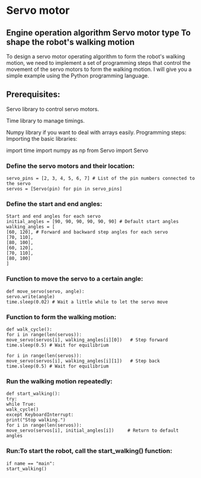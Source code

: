 # Servo motor


## Engine operation algorithm Servo motor type To shape the robot's walking motion


To design a servo motor operating algorithm to form the robot's walking motion, we need to implement a set of programming steps that control the movement of the servo motors to form the walking motion. I will give you a simple example using the Python programming language.

## Prerequisites:

Servo library to control servo motors.

Time library to manage timings.

Numpy library if you want to deal with arrays easily.
Programming steps:
Importing the basic libraries:

import time
import numpy as np
from Servo import Servo

### Define the servo motors and their location:
```
servo_pins = [2, 3, 4, 5, 6, 7] # List of the pin numbers connected to the servo
servos = [Servo(pin) for pin in servo_pins]
```
### Define the start and end angles:
```
Start and end angles for each servo
initial_angles = [90, 90, 90, 90, 90, 90] # Default start angles
walking_angles = [
[60, 120], # Forward and backward step angles for each servo
[70, 110],
[80, 100],
[60, 120],
[70, 110],
[80, 100]
]
```
### Function to move the servo to a certain angle:
```
def move_servo(servo, angle):
servo.write(angle)
time.sleep(0.02) # Wait a little while to let the servo move
```
### Function to form the walking motion:
```
def walk_cycle():
for i in range(len(servos)):
move_servo(servos[i], walking_angles[i][0])   # Step forward
time.sleep(0.5) # Wait for equilibrium

for i in range(len(servos)):
move_servo(servos[i], walking_angles[i][1])   # Step back
time.sleep(0.5) # Wait for equilibrium
```

### Run the walking motion repeatedly:
```
def start_walking():
try:
while True:
walk_cycle()
except KeyboardInterrupt:
print("Stop walking.")
for i in range(len(servos)):
move_servo(servos[i], initial_angles[i])     # Return to default angles
```
### Run:To start the robot, call the start_walking() function:
```
if name == "main":
start_walking()
```
